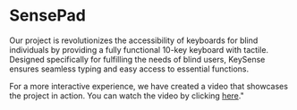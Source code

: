 # SensePad

Our project is revolutionizes the accessibility of keyboards for blind individuals by providing a fully functional 10-key keyboard with tactile. Designed specifically for fulfilling the needs of blind users, KeySense ensures seamless typing and easy access to essential functions.

For a more interactive experience, we have created a video that showcases the project in action. You can watch the video by clicking [here](https://iitgnacin-my.sharepoint.com/:v:/g/personal/22110189_iitgn_ac_in/EULY21LdD9tEkkN_PkdBO9MBBYObolNjGz1KCS-vJDEaiQ?e=YUXPBk)."
